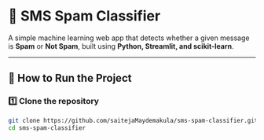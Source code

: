 # 📩 SMS Spam Classifier

A simple machine learning web app that detects whether a given message is **Spam** or **Not Spam**, built using **Python, Streamlit, and scikit-learn**.

---

## 🚀 How to Run the Project

### 1️⃣ Clone the repository

```bash
git clone https://github.com/saitejaMaydemakula/sms-spam-classifier.git
cd sms-spam-classifier
